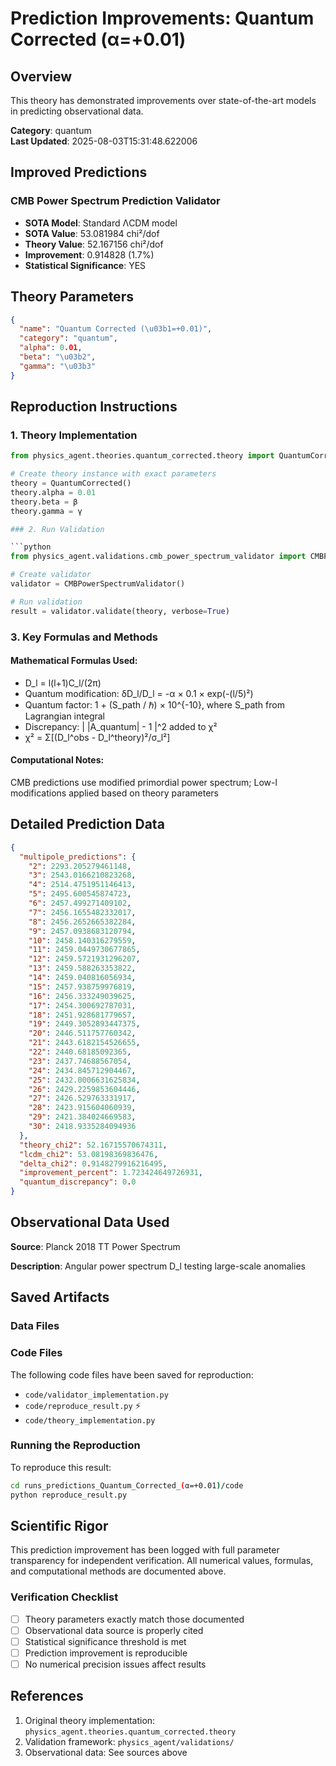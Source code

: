 # Prediction Improvements: Quantum Corrected (α=+0.01)

## Overview

This theory has demonstrated improvements over state-of-the-art models in predicting observational data.

**Category**: quantum  
**Last Updated**: 2025-08-03T15:31:48.622006

## Improved Predictions

### CMB Power Spectrum Prediction Validator

- **SOTA Model**: Standard ΛCDM model
- **SOTA Value**: 53.081984 chi²/dof
- **Theory Value**: 52.167156 chi²/dof
- **Improvement**: 0.914828 (1.7%)
- **Statistical Significance**: YES

## Theory Parameters

```json
{
  "name": "Quantum Corrected (\u03b1=+0.01)",
  "category": "quantum",
  "alpha": 0.01,
  "beta": "\u03b2",
  "gamma": "\u03b3"
}
```

## Reproduction Instructions

### 1. Theory Implementation

```python
from physics_agent.theories.quantum_corrected.theory import QuantumCorrected

# Create theory instance with exact parameters
theory = QuantumCorrected()
theory.alpha = 0.01
theory.beta = β
theory.gamma = γ

### 2. Run Validation

```python
from physics_agent.validations.cmb_power_spectrum_validator import CMBPowerSpectrumValidator

# Create validator
validator = CMBPowerSpectrumValidator()

# Run validation
result = validator.validate(theory, verbose=True)
```

### 3. Key Formulas and Methods

#### Mathematical Formulas Used:

- D_l = l(l+1)C_l/(2π)
- Quantum modification: δD_l/D_l = -α × 0.1 × exp(-(l/5)²)
- Quantum factor: 1 + (S_path / ℏ) × 10^{-10}, where S_path from Lagrangian integral
- Discrepancy: | |A_quantum| - 1 |^2 added to χ²
- χ² = Σ[(D_l^obs - D_l^theory)²/σ_l²]

#### Computational Notes:

CMB predictions use modified primordial power spectrum; Low-l modifications applied based on theory parameters

## Detailed Prediction Data

```json
{
  "multipole_predictions": {
    "2": 2293.205279461148,
    "3": 2543.0166210823268,
    "4": 2514.4751951146413,
    "5": 2495.600545874723,
    "6": 2457.499271409102,
    "7": 2456.1655482332017,
    "8": 2456.2652665382284,
    "9": 2457.0938683120794,
    "10": 2458.140316279559,
    "11": 2459.0449730677865,
    "12": 2459.5721931296207,
    "13": 2459.588263353822,
    "14": 2459.040816056934,
    "15": 2457.938759976819,
    "16": 2456.333249039625,
    "17": 2454.300692787031,
    "18": 2451.928681779657,
    "19": 2449.3052893447375,
    "20": 2446.511757760342,
    "21": 2443.6182154526655,
    "22": 2440.68185092365,
    "23": 2437.74688567054,
    "24": 2434.845712904467,
    "25": 2432.0006631625834,
    "26": 2429.2259853604446,
    "27": 2426.529763331917,
    "28": 2423.915604060939,
    "29": 2421.384024669583,
    "30": 2418.9335284094936
  },
  "theory_chi2": 52.16715570674311,
  "lcdm_chi2": 53.08198369836476,
  "delta_chi2": 0.9148279916216495,
  "improvement_percent": 1.723424649726931,
  "quantum_discrepancy": 0.0
}
```

## Observational Data Used

**Source**: Planck 2018 TT Power Spectrum

**Description**: Angular power spectrum D_l testing large-scale anomalies


## Saved Artifacts

### Data Files


### Code Files

The following code files have been saved for reproduction:

- `code/validator_implementation.py`
- `code/reproduce_result.py` ⚡
- `code/theory_implementation.py`

### Running the Reproduction

To reproduce this result:

```bash
cd runs_predictions_Quantum_Corrected_(α=+0.01)/code
python reproduce_result.py
```

## Scientific Rigor

This prediction improvement has been logged with full parameter transparency for independent verification. 
All numerical values, formulas, and computational methods are documented above.

### Verification Checklist

- [ ] Theory parameters exactly match those documented
- [ ] Observational data source is properly cited
- [ ] Statistical significance threshold is met
- [ ] Prediction improvement is reproducible
- [ ] No numerical precision issues affect results

## References

1. Original theory implementation: `physics_agent.theories.quantum_corrected.theory`
2. Validation framework: `physics_agent/validations/`
3. Observational data: See sources above
